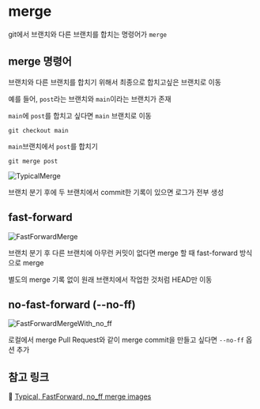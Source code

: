 # merge

git에서 브랜치와 다른 브랜치를 합치는 명령어가 `merge`

## merge 명령어

브랜치와 다른 브랜치를 합치기 위해서 최종으로 합치고싶은 브랜치로 이동

예를 들어, `post`라는 브랜치와 `main`이라는 브랜치가 존재

`main`에 `post`를 합치고 싶다면 `main` 브랜치로 이동

```
git checkout main
```

`main`브랜치에서 `post`를 합치기

```
git merge post
```

![TypicalMerge](https://github.com/Zamoca42/blog/assets/96982072/089fcd33-72e2-4753-81c3-90ad3aa8d238)

브랜치 분기 후에 두 브랜치에서 commit한 기록이 있으면 로그가 전부 생성

## fast-forward

![FastForwardMerge](https://github.com/Zamoca42/blog/assets/96982072/535ff5bc-07b0-4375-9c47-3126a8dd2782)

브랜치 분기 후 다른 브랜치에 아무런 커밋이 없다면 merge 할 때 fast-forward 방식으로 merge

별도의 merge 기록 없이 원래 브랜치에서 작업한 것처럼 HEAD만 이동

## no-fast-forward (--no-ff)

![FastForwardMergeWith_no_ff](https://github.com/Zamoca42/blog/assets/96982072/8589cfc7-278a-4fbd-a08f-605b148e89d3)

로컬에서 merge Pull Request와 같이 merge commit을 만들고 싶다면 `--no-ff` 옵션 추가

## 참고 링크

:pushpin: [Typical, FastForward, no_ff merge images](https://www.bogotobogo.com/DevOps/SCM/Git/Git_GitHub_Fast-Forward_Merge.php)